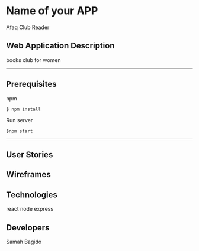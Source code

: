 # Name of your APP

Afaq Club Reader 

## Web Application Description 
books club for women

---
## Prerequisites

npm  
```
$ npm install
```

Run server
```
$npm start
```

---
## User Stories




## Wireframes





## Technologies
react 
node express 



## Developers
Samah Bagido